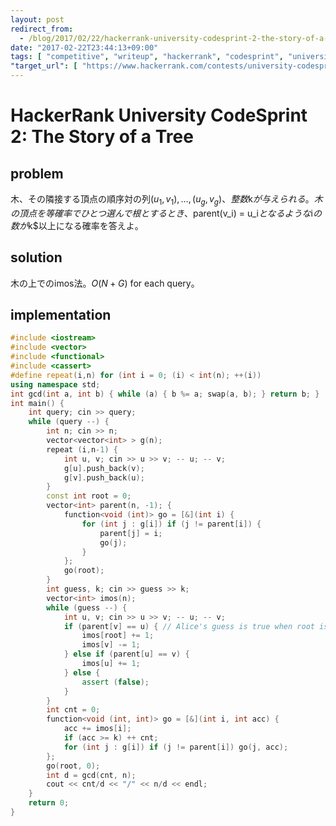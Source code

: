 ```yaml
---
layout: post
redirect_from:
  - /blog/2017/02/22/hackerrank-university-codesprint-2-the-story-of-a-tree/
date: "2017-02-22T23:44:13+09:00"
tags: [ "competitive", "writeup", "hackerrank", "codesprint", "university-codesprint", "tree", "imos-method" ]
"target_url": [ "https://www.hackerrank.com/contests/university-codesprint-2/challenges/the-story-of-a-tree" ]
---
```


# HackerRank University CodeSprint 2: The Story of a Tree

## problem

木、その隣接する頂点の順序対の列$(u_1, v_1), \dots, (u_g, v_g)$$、整数$k$が与えられる。
木の頂点を等確率でひとつ選んで根とするとき、$parent(v_i) = u_i$となるような$i$の数が$k$以上になる確率を答えよ。

## solution

木の上でのimos法。$O(N + G)$ for each query。

## implementation

``` c++
#include <iostream>
#include <vector>
#include <functional>
#include <cassert>
#define repeat(i,n) for (int i = 0; (i) < int(n); ++(i))
using namespace std;
int gcd(int a, int b) { while (a) { b %= a; swap(a, b); } return b; }
int main() {
    int query; cin >> query;
    while (query --) {
        int n; cin >> n;
        vector<vector<int> > g(n);
        repeat (i,n-1) {
            int u, v; cin >> u >> v; -- u; -- v;
            g[u].push_back(v);
            g[v].push_back(u);
        }
        const int root = 0;
        vector<int> parent(n, -1); {
            function<void (int)> go = [&](int i) {
                for (int j : g[i]) if (j != parent[i]) {
                    parent[j] = i;
                    go(j);
                }
            };
            go(root);
        }
        int guess, k; cin >> guess >> k;
        vector<int> imos(n);
        while (guess --) {
            int u, v; cin >> u >> v; -- u; -- v;
            if (parent[v] == u) { // Alice's guess is true when root is 0
                imos[root] += 1;
                imos[v] -= 1;
            } else if (parent[u] == v) {
                imos[u] += 1;
            } else {
                assert (false);
            }
        }
        int cnt = 0;
        function<void (int, int)> go = [&](int i, int acc) {
            acc += imos[i];
            if (acc >= k) ++ cnt;
            for (int j : g[i]) if (j != parent[i]) go(j, acc);
        };
        go(root, 0);
        int d = gcd(cnt, n);
        cout << cnt/d << "/" << n/d << endl;
    }
    return 0;
}
```
